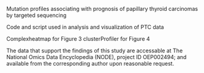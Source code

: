Mutation profiles associating with prognosis of papillary thyroid carcinomas by targeted sequencing

Code and script used in analysis and visualization of PTC data

Complexheatmap for Figure 3
clusterProfiler for Figure 4

The data that support the findings of this study are accessable at The National Omics Data Encyclopedia (NODE), project ID OEP002494; and available from the corresponding author upon reasonable request.
